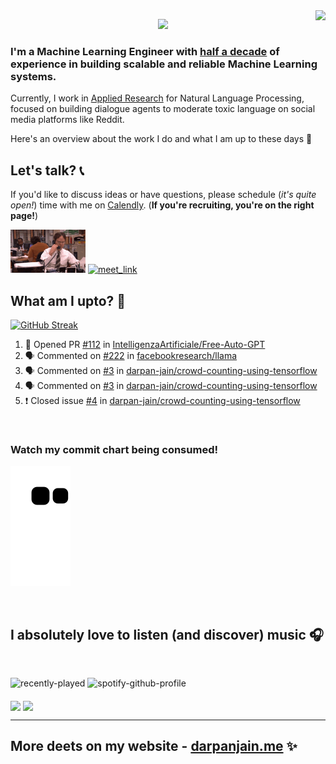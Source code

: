 <img align="right" src="https://komarev.com/ghpvc/?username=darpan-jain&style=plastic&color=blue&label=Curious+Views">

<p align="center">
  <a href="https://git.io/typing-svg"> <img src="https://readme-typing-svg.herokuapp.com?font=Fira+Code&weight=700&size=23&duration=3000&pause=2000&background=EF6DFF00&width=550&height=70&lines=Hi!+%F0%9F%91%8B+Welcome+to+my+virtual+office!+%F0%9F%92%BB"></a>
</p>

### I'm a **Machine Learning Engineer** with [**half a decade**](https://darpanjain.me/) of experience in building scalable and reliable Machine Learning systems. 

Currently, I work in [Applied Research](https://www.isi.edu/directory/darpanja/) for Natural Language Processing, focused on building dialogue agents to moderate toxic language on social media platforms like Reddit.

Here's an overview about the work I do and what I am up to these days 🙂

<!-- Flashing horizontal line -->
<!-- <img src="https://user-images.githubusercontent.com/73097560/115834477-dbab4500-a447-11eb-908a-139a6edaec5c.gif"> -->

## Let's talk? 📞
If you'd like to discuss ideas or have questions, please schedule (_it's quite open!_) time with me on [Calendly](https://calendly.com/darpanjain). (**If you're recruiting, you're on the right page!**)

<img src="https://github.com/darpan-jain/darpan-jain/blob/master/assets/dwight-phone.gif" width ="120" height="69"> <a href="https://calendly.com/darpanjain" target="_blank"><img width="500" height="72" alt="meet_link" src="https://user-images.githubusercontent.com/15426564/144297439-f530f383-e73e-41e0-9914-a9b7d3f432e5.png"></a>

<!-- <br> -->

## What am I upto? 🤔
[![GitHub Streak](https://streak-stats.demolab.com?user=darpan-jain&theme=dark&hide_border=true&card_width=550)](https://git.io/streak-stats)

<!--START_SECTION:activity-->
1. 💪 Opened PR [#112](https://github.com/IntelligenzaArtificiale/Free-Auto-GPT/pull/112) in [IntelligenzaArtificiale/Free-Auto-GPT](https://github.com/IntelligenzaArtificiale/Free-Auto-GPT)
2. 🗣 Commented on [#222](https://github.com/facebookresearch/llama/issues/222) in [facebookresearch/llama](https://github.com/facebookresearch/llama)
3. 🗣 Commented on [#3](https://github.com/darpan-jain/crowd-counting-using-tensorflow/issues/3) in [darpan-jain/crowd-counting-using-tensorflow](https://github.com/darpan-jain/crowd-counting-using-tensorflow)
4. 🗣 Commented on [#3](https://github.com/darpan-jain/crowd-counting-using-tensorflow/issues/3) in [darpan-jain/crowd-counting-using-tensorflow](https://github.com/darpan-jain/crowd-counting-using-tensorflow)
5. ❗️ Closed issue [#4](https://github.com/darpan-jain/crowd-counting-using-tensorflow/issues/4) in [darpan-jain/crowd-counting-using-tensorflow](https://github.com/darpan-jain/crowd-counting-using-tensorflow)
<!--END_SECTION:activity-->

<br>

### Watch my commit chart being consumed!
<p align = "left">
	<img src = "https://github.com/darpan-jain/darpan-jain/blob/output/github-contribution-grid-snake.svg?" alt = "Snake Game"/>
</p>

<br>

## I absolutely love to listen (and discover) music 🎧
<br>

![recently-played](https://spotify-recently-played-readme.vercel.app/api?user=darpan_jain&count=3&unique=true&width=400) ![spotify-github-profile](https://spotify-github-profile.vercel.app/api/view.svg?uid=darpan_jain&cover_image=true&theme=novatorem&show_offline=false&background_color=121212&interchange=true&bar_color=53b14f&bar_color_cover=false) 

<img src="https://spotify-recently-played-readme.vercel.app/api?user=darpan_jain&count=3&unique=true&width=300" width="40%" align="middle"></img>  <img src="https://spotify-github-profile.vercel.app/api/view.svg?uid=darpan_jain&cover_image=true&theme=novatorem&show_offline=false&background_color=121212&interchange=true&bar_color=53b14f&bar_color_cover=false" width="42%" align="middle"></img> 

<!-- [![Spotify](https://github.com/darpan-jain/darpan-jain/blob/master/scripts/generated/spotify.svg)](https://open.spotify.com/user/darpan_jain) -->

<!-- <br> -->
---

## More deets on my website - [darpanjain.me](https://darpanjain.me/) ✨

